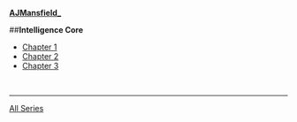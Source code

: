 [**AJMansfield_**](/r/HFY/wiki/authors/AJMansfield_)

##**Intelligence Core**
* [Chapter 1](https://www.reddit.com/r/HFY/comments/7a6tyb/intelligence_core_chapter_1/)
* [Chapter 2](https://www.reddit.com/r/HFY/comments/7an30u/intelligence_core_chapter_2/)
* [Chapter 3](https://www.reddit.com/r/HFY/comments/7bxmrw/intelligence_core_chapter_3/)


&nbsp;

---
[All Series](https://www.reddit.com/r/HFY/wiki/series)
